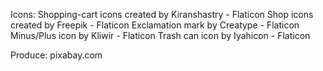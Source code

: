 Icons:
Shopping-cart icons created by Kiranshastry - Flaticon
Shop icons created by Freepik - Flaticon
Exclamation mark by Creatype - Flaticon
Minus/Plus icon by Kliwir - Flaticon
Trash can icon by Iyahicon - Flaticon


Produce: pixabay.com
